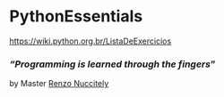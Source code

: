 # PythonEssentials
https://wiki.python.org.br/ListaDeExercicios


### _“Programming is learned through the fingers_”
by Master [Renzo Nuccitely](https://github.com/renzon)
